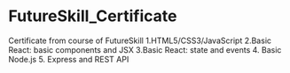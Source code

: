 # FutureSkill_Certificate

Certificate from course of FutureSkill
1.HTML5/CSS3/JavaScript
2.Basic React: basic components and JSX
3.Basic React: state and events
4. Basic Node.js
5. Express and REST API
